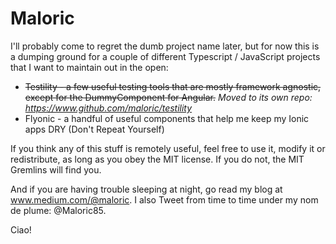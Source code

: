 # Maloric

I'll probably come to regret the dumb project name later, but for now this is a dumping ground for a couple of different Typescript / JavaScript projects that I want to maintain out in the open:

-   ~~Testility - a few useful testing tools that are mostly framework agnostic, except for the DummyComponent for Angular.~~ _Moved to its own repo: https://www.github.com/maloric/testility_
-   Flyonic - a handful of useful components that help me keep my Ionic apps DRY (Don't Repeat Yourself)

If you think any of this stuff is remotely useful, feel free to use it, modify it or redistribute, as long as you obey the MIT license. If you do not, the MIT Gremlins will find you.

And if you are having trouble sleeping at night, go read my blog at www.medium.com/@maloric. I also Tweet from time to time under my nom de plume: @Maloric85.

Ciao!
